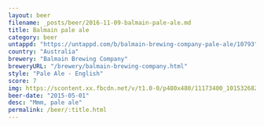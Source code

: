 ```yaml
---
layout: beer
filename: _posts/beer/2016-11-09-balmain-pale-ale.md
title: Balmain pale ale
category: beer
untappd: "https://untappd.com/b/balmain-brewing-company-pale-ale/10793"
country: "Australia"
brewery: "Balmain Brewing Company"
breweryURL: "/brewery/balmain-brewing-company.html"
style: "Pale Ale - English"
score: 7
img: https://scontent.xx.fbcdn.net/v/t1.0-0/p480x480/11173400_10153268295048745_1794514503671401328_n.jpg?_nc_cat=110&_nc_oc=AQlySZORxbhLB9XeEdHdcyH_SCmRn64KlmbRystAOv3y8MaG2pF2YEJRW_JGX6e0dz0&_nc_ht=scontent.xx&oh=8b218ba5244acaf45edc8997a8e3f6bc&oe=5DB65E9E
beer-date: "2015-05-01"
desc: "Mmm, pale ale"
permalink: /beer/:title.html
---
```

